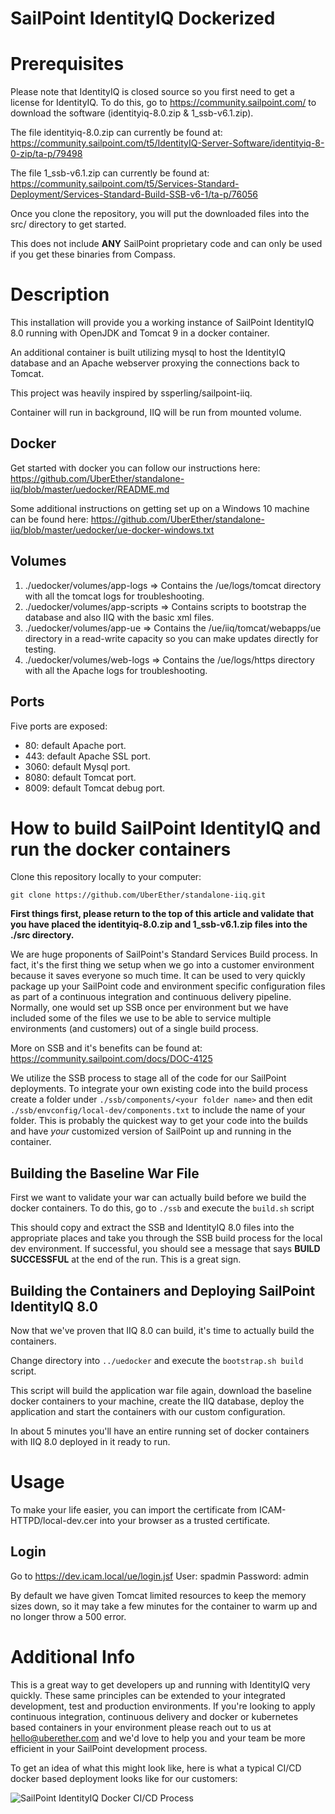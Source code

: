 SailPoint IdentityIQ Dockerized
================================

# Prerequisites

Please note that IdentityIQ is closed source so you first need to get a license for IdentityIQ.
To do this, go to https://community.sailpoint.com/ to download the software (identityiq-8.0.zip & 1_ssb-v6.1.zip).

The file identityiq-8.0.zip can currently be found at: https://community.sailpoint.com/t5/IdentityIQ-Server-Software/identityiq-8-0-zip/ta-p/79498

The file 1_ssb-v6.1.zip can currently be found at: https://community.sailpoint.com/t5/Services-Standard-Deployment/Services-Standard-Build-SSB-v6-1/ta-p/76056

Once you clone the repository, you will put the downloaded files into the src/ directory to get started.

This does not include **ANY** SailPoint proprietary code and can only be used if you get these binaries from Compass.

# Description

This installation will provide you a working instance of SailPoint IdentityIQ 8.0 running with OpenJDK and Tomcat 9 in a docker container.

An additional container is built utilizing mysql to host the IdentityIQ database and an Apache webserver proxying the connections back to Tomcat.

This project was heavily inspired by ssperling/sailpoint-iiq.

Container will run in background, IIQ will be run from mounted volume.

## Docker
Get started with docker you can follow our instructions here: https://github.com/UberEther/standalone-iiq/blob/master/uedocker/README.md

Some additional instructions on getting set up on a Windows 10 machine can be found here: https://github.com/UberEther/standalone-iiq/blob/master/uedocker/ue-docker-windows.txt

## Volumes
1. ./uedocker/volumes/app-logs => Contains the /ue/logs/tomcat directory with all the tomcat logs for troubleshooting.
2. ./uedocker/volumes/app-scripts => Contains scripts to bootstrap the database and also IIQ with the basic xml files.
3. ./uedocker/volumes/app-ue => Contains the /ue/iiq/tomcat/webapps/ue directory in a read-write capacity so you can make updates directly for testing.
4. ./uedocker/volumes/web-logs => Contains the /ue/logs/https directory with all the Apache logs for troubleshooting.

## Ports
Five ports are exposed:

 - 80: default Apache port.
 - 443: default Apache SSL port.
 - 3060: default Mysql port.
 - 8080: default Tomcat port.
 - 8009: default Tomcat debug port.

# How to build SailPoint IdentityIQ and run the docker containers

Clone this repository locally to your computer:

```git clone https://github.com/UberEther/standalone-iiq.git```

**First things first, please return to the top of this article and validate that you have placed the identityiq-8.0.zip and 1_ssb-v6.1.zip files into the ./src directory.**

We are huge proponents of SailPoint's Standard Services Build process. In fact, it's the first thing we setup when we go into a customer environment because it saves everyone so much time. It can be used to very quickly package up your SailPoint code and environment specific configuration files as part of a continuous integration and continuous delivery pipeline. Normally, one would set up SSB once per environment but we have included some of the files we use to be able to service multiple environments (and customers) out of a single build process.  

More on SSB and it's benefits can be found at: https://community.sailpoint.com/docs/DOC-4125

We utilize the SSB process to stage all of the code for our SailPoint deployments. To integrate your own existing code into the build process create a folder under `./ssb/components/<your folder name>` and then edit `./ssb/envconfig/local-dev/components.txt` to include the name of your folder. This is probably the quickest way to get your code into the builds and have *your* customized version of SailPoint up and running in the container.

## Building the Baseline War File
First we want to validate your war can actually build before we build the docker containers. To do this, go to `./ssb` and execute the `build.sh` script

This should copy and extract the SSB and IdentityIQ 8.0 files into the appropriate places and take you through the SSB build process for the local dev environment. If successful, you should see a message that says **BUILD SUCCESSFUL** at the end of the run. This is a great sign.

## Building the Containers and Deploying SailPoint IdentityIQ 8.0

Now that we've proven that IIQ 8.0 can build, it's time to actually build the containers.

Change directory into `../uedocker` and execute the `bootstrap.sh build` script.

This script will build the application war file again, download the baseline docker containers to your machine, create the IIQ database, deploy the application and start the containers with our custom configuration.

In about 5 minutes you'll have an entire running set of docker containers with IIQ 8.0 deployed in it ready to run.

# Usage

To make your life easier, you can import the certificate from ICAM-HTTPD/local-dev.cer into your browser as a trusted certificate.

## Login
Go to https://dev.icam.local/ue/login.jsf
User: spadmin
Password: admin

By default we have given Tomcat limited resources to keep the memory sizes down, so it may take a few minutes for the container to warm up and no longer throw a 500 error.

# Additional Info
This is a great way to get developers up and running with IdentityIQ very quickly. These same principles can be extended to your integrated development, test and production environments. If you're looking to apply continuous integration, continuous delivery and docker or kubernetes based containers in your environment please reach out to us at [hello@uberether.com](mailto:hello@uberether.com) and we'd love to help you and your team be more efficient in your SailPoint development process.

To get an idea of what this might look like, here is what a typical CI/CD docker based deployment looks like for our customers:

![SailPoint IdentityIQ Docker CI/CD Process](https://uberether.com/images/Slide4.png)
